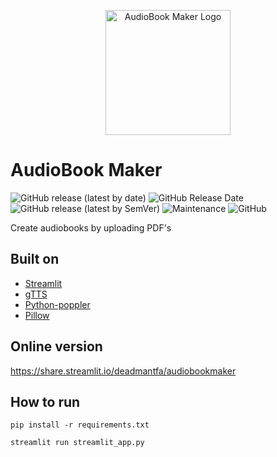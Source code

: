 <p align="center">
  <img width="200" height="200" src="https://i.postimg.cc/mk0CgTnh/logo-transparent-200.png" alt="AudioBook Maker Logo">
</p>

# AudioBook Maker

![GitHub release (latest by date)](https://img.shields.io/github/v/release/deadmantfa/audiobookmaker?style=for-the-badge)
![GitHub Release Date](https://img.shields.io/github/release-date/deadmantfa/audiobookmaker?style=for-the-badge)
![GitHub release (latest by SemVer)](https://img.shields.io/github/downloads/deadmantfa/audiobookmaker/latest/total?sort=semver&style=for-the-badge)
![Maintenance](https://img.shields.io/maintenance/yes/2021?style=for-the-badge)
![GitHub](https://img.shields.io/github/license/deadmantfa/audiobookmaker?style=for-the-badge)

Create audiobooks by uploading PDF's

## Built on
* [Streamlit](https://streamlit.io)
* [gTTS](https://github.com/pndurette/gTTS)
* [Python-poppler](https://github.com/cbrunet/python-poppler)
* [Pillow](https://python-pillow.org/)

## Online version
https://share.streamlit.io/deadmantfa/audiobookmaker

## How to run
`pip install -r requirements.txt`

`streamlit run streamlit_app.py`

